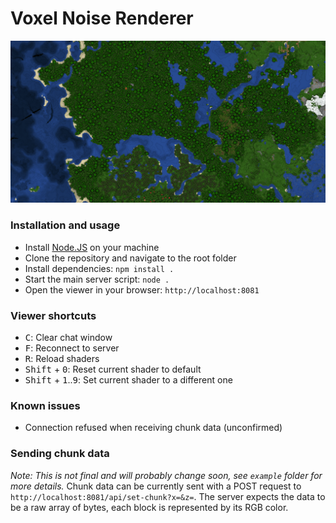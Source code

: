 # Voxel Noise Renderer

![Top-down map view](map-preview.png)

### Installation and usage
* Install [Node.JS](https://nodejs.org/en/) on your machine
* Clone the repository and navigate to the root folder
* Install dependencies: `npm install .`
* Start the main server script: `node .`
* Open the viewer in your browser: `http://localhost:8081`

### Viewer shortcuts
* <kbd>C</kbd>: Clear chat window
* <kbd>F</kbd>: Reconnect to server
* <kbd>R</kbd>: Reload shaders
* <kbd>Shift</kbd> + <kbd>0</kbd>: Reset current shader to default
* <kbd>Shift</kbd> + <kbd>1</kbd>..<kbd>9</kbd>: Set current shader to a different one

### Known issues
* Connection refused when receiving chunk data (unconfirmed)

### Sending chunk data
*Note: This is not final and will probably change soon, see `example` folder for more details.*
Chunk data can be currently sent with a POST request to `http://localhost:8081/api/set-chunk?x=&z=`.
The server expects the data to be a raw array of bytes, each block is represented by its RGB color.